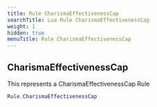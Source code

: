 ```yaml
---
title: Rule CharismaEffectivenessCap
searchTitle: Lua Rule CharismaEffectivenessCap
weight: 1
hidden: true
menuTitle: Rule CharismaEffectivenessCap
---
```

## CharismaEffectivenessCap

This represents a CharismaEffectivenessCap Rule
```lua
Rule.CharismaEffectivenessCap
```